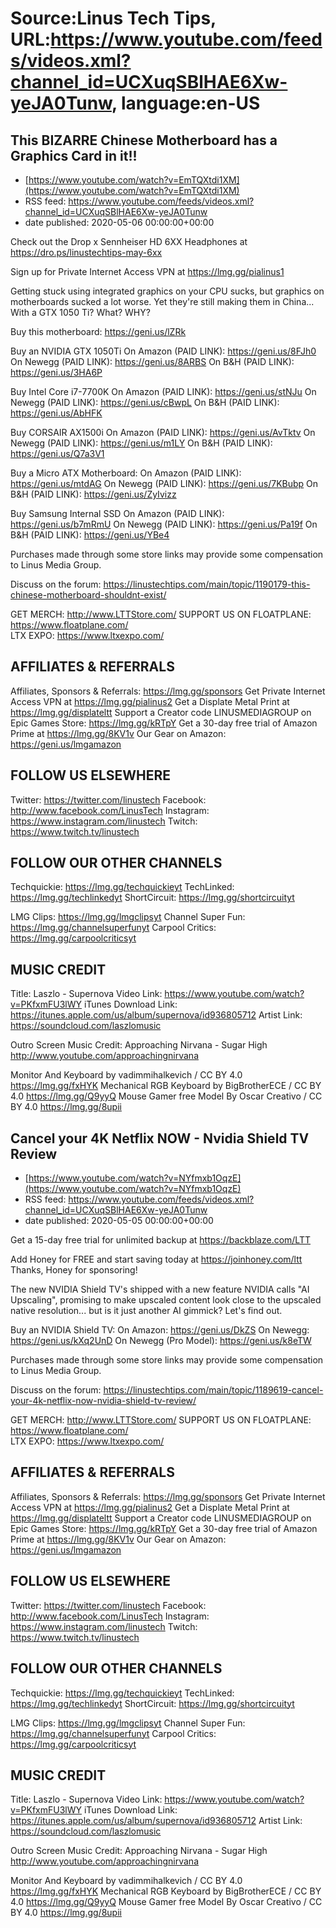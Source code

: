 # Source:Linus Tech Tips, URL:https://www.youtube.com/feeds/videos.xml?channel_id=UCXuqSBlHAE6Xw-yeJA0Tunw, language:en-US

## This BIZARRE Chinese Motherboard has a Graphics Card in it!!
 - [https://www.youtube.com/watch?v=EmTQXtdi1XM](https://www.youtube.com/watch?v=EmTQXtdi1XM)
 - RSS feed: https://www.youtube.com/feeds/videos.xml?channel_id=UCXuqSBlHAE6Xw-yeJA0Tunw
 - date published: 2020-05-06 00:00:00+00:00

Check out the Drop x Sennheiser HD 6XX Headphones at https://dro.ps/linustechtips-may-6xx

Sign up for Private Internet Access VPN at https://lmg.gg/pialinus1

Getting stuck using integrated graphics on your CPU sucks, but graphics on motherboards sucked a lot worse. Yet they're still making them in China... With a GTX 1050 Ti? What? WHY?

Buy this motherboard: https://geni.us/lZRk

Buy an NVIDIA GTX 1050Ti
On Amazon (PAID LINK): https://geni.us/8FJh0
On Newegg (PAID LINK): https://geni.us/8ARBS
On B&H (PAID LINK): https://geni.us/3HA6P

Buy Intel Core i7-7700K
On Amazon (PAID LINK): https://geni.us/stNJu
On Newegg (PAID LINK): https://geni.us/cBwpL
On B&H (PAID LINK): https://geni.us/AbHFK

Buy CORSAIR AX1500i
On Amazon (PAID LINK): https://geni.us/AvTktv
On Newegg (PAID LINK): https://geni.us/m1LY
On B&H (PAID LINK): https://geni.us/Q7a3V1

Buy a Micro ATX Motherboard:
On Amazon (PAID LINK): https://geni.us/mtdAG
On Newegg (PAID LINK): https://geni.us/7KBubp
On B&H (PAID LINK): https://geni.us/ZyIvizz

Buy Samsung Internal SSD
On Amazon (PAID LINK): https://geni.us/b7mRmU
On Newegg (PAID LINK): https://geni.us/Pa19f
On B&H (PAID LINK): https://geni.us/YBe4

Purchases made through some store links may provide some compensation to Linus Media Group.

Discuss on the forum: https://linustechtips.com/main/topic/1190179-this-chinese-motherboard-shouldnt-exist/


GET MERCH: http://www.LTTStore.com/
SUPPORT US ON FLOATPLANE: https://www.floatplane.com/  
LTX EXPO: https://www.ltxexpo.com/   

AFFILIATES & REFERRALS
---------------------------------------------------
Affiliates, Sponsors & Referrals: https://lmg.gg/sponsors
Get Private Internet Access VPN at https://lmg.gg/pialinus2
Get a Displate Metal Print at https://lmg.gg/displateltt
Support a Creator code LINUSMEDIAGROUP on Epic Games Store: https://lmg.gg/kRTpY
Get a 30-day free trial of Amazon Prime at https://lmg.gg/8KV1v
Our Gear on Amazon: https://geni.us/lmgamazon
 
FOLLOW US ELSEWHERE
---------------------------------------------------  
Twitter: https://twitter.com/linustech
Facebook: http://www.facebook.com/LinusTech
Instagram: https://www.instagram.com/linustech
Twitch: https://www.twitch.tv/linustech

FOLLOW OUR OTHER CHANNELS
---------------------------------------------------  
Techquickie: https://lmg.gg/techquickieyt
TechLinked: https://lmg.gg/techlinkedyt
ShortCircuit: https://lmg.gg/shortcircuityt

LMG Clips: https://lmg.gg/lmgclipsyt
Channel Super Fun: https://lmg.gg/channelsuperfunyt
Carpool Critics: https://lmg.gg/carpoolcriticsyt

MUSIC CREDIT
---------------------------------------------------  
Title: Laszlo - Supernova
Video Link: https://www.youtube.com/watch?v=PKfxmFU3lWY
iTunes Download Link: https://itunes.apple.com/us/album/supernova/id936805712
Artist Link: https://soundcloud.com/laszlomusic

Outro Screen Music Credit: Approaching Nirvana - Sugar High http://www.youtube.com/approachingnirvana

Monitor And Keyboard by vadimmihalkevich / CC BY 4.0 https://lmg.gg/fxHYK 
Mechanical RGB Keyboard by BigBrotherECE / CC BY 4.0 https://lmg.gg/Q9yyQ 
Mouse Gamer free Model By Oscar Creativo / CC BY 4.0 https://lmg.gg/8upii

## Cancel your 4K Netflix NOW - Nvidia Shield TV Review
 - [https://www.youtube.com/watch?v=NYfmxb1OqzE](https://www.youtube.com/watch?v=NYfmxb1OqzE)
 - RSS feed: https://www.youtube.com/feeds/videos.xml?channel_id=UCXuqSBlHAE6Xw-yeJA0Tunw
 - date published: 2020-05-05 00:00:00+00:00

Get a 15-day free trial for unlimited backup at https://backblaze.com/LTT

Add Honey for FREE and start saving today at https://joinhoney.com/ltt
Thanks, Honey for sponsoring!

The new NVIDIA Shield TV's shipped with a new feature NVIDIA calls "AI Upscaling", promising to make upscaled content look close to the upscaled native resolution... but is it just another AI gimmick? Let's find out.

Buy an NVIDIA Shield TV:
On Amazon: https://geni.us/DkZS
On Newegg: https://geni.us/kXq2UnD
On Newegg (Pro Model): https://geni.us/k8eTW

Purchases made through some store links may provide some compensation to Linus Media Group.

Discuss on the forum: https://linustechtips.com/main/topic/1189619-cancel-your-4k-netflix-now-nvidia-shield-tv-review/

GET MERCH: http://www.LTTStore.com/
SUPPORT US ON FLOATPLANE: https://www.floatplane.com/  
LTX EXPO: https://www.ltxexpo.com/   

AFFILIATES & REFERRALS
---------------------------------------------------
Affiliates, Sponsors & Referrals: https://lmg.gg/sponsors
Get Private Internet Access VPN at https://lmg.gg/pialinus2
Get a Displate Metal Print at https://lmg.gg/displateltt
Support a Creator code LINUSMEDIAGROUP on Epic Games Store: https://lmg.gg/kRTpY
Get a 30-day free trial of Amazon Prime at https://lmg.gg/8KV1v
Our Gear on Amazon: https://geni.us/lmgamazon
 
FOLLOW US ELSEWHERE
---------------------------------------------------  
Twitter: https://twitter.com/linustech
Facebook: http://www.facebook.com/LinusTech
Instagram: https://www.instagram.com/linustech
Twitch: https://www.twitch.tv/linustech

FOLLOW OUR OTHER CHANNELS
---------------------------------------------------  
Techquickie: https://lmg.gg/techquickieyt
TechLinked: https://lmg.gg/techlinkedyt
ShortCircuit: https://lmg.gg/shortcircuityt

LMG Clips: https://lmg.gg/lmgclipsyt
Channel Super Fun: https://lmg.gg/channelsuperfunyt
Carpool Critics: https://lmg.gg/carpoolcriticsyt

MUSIC CREDIT
---------------------------------------------------  
Title: Laszlo - Supernova
Video Link: https://www.youtube.com/watch?v=PKfxmFU3lWY
iTunes Download Link: https://itunes.apple.com/us/album/supernova/id936805712
Artist Link: https://soundcloud.com/laszlomusic

Outro Screen Music Credit: Approaching Nirvana - Sugar High http://www.youtube.com/approachingnirvana

Monitor And Keyboard by vadimmihalkevich / CC BY 4.0 https://lmg.gg/fxHYK 
Mechanical RGB Keyboard by BigBrotherECE / CC BY 4.0 https://lmg.gg/Q9yyQ 
Mouse Gamer free Model By Oscar Creativo / CC BY 4.0 https://lmg.gg/8upii

